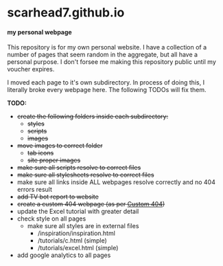 # scarhead7.github.io
#### my personal webpage


This repository is for my own personal website. I have a collection of a number of pages that seem random in the aggregate, but all have a personal purpose. I don't forsee me making this repository public until my voucher expires.


I moved each page to it's own subdirectory. In process of doing this, I literally broke every webpage here. The following TODOs will fix them.

**TODO:**
* ~~create the following  folders inside each subdirectory:~~
  * ~~styles~~
  * ~~scripts~~
  * ~~images~~
* ~~move images to correct folder~~
  * ~~tab icons~~
  * ~~site proper images~~
* ~~make sure all scripts resolve to correct files~~
* ~~make sure all stylesheets resolve to correct files~~
* make sure all links inside ALL webpages resolve correctly and no 404 errors result
* ~~add TV bot report to website~~
* ~~create a custom 404 webpage (as per [Custom 404](https://help.github.com/articles/creating-a-custom-404-page-for-your-github-pages-site/))~~
* update the Excel tutorial with greater detail
* check style on all pages
  * make sure all styles are in external files
    * /inspiration/inspiration.html
    * /tutorials/c.html (simple)
    * /tutorials/excel.html (simple)
* add google analytics to all pages
